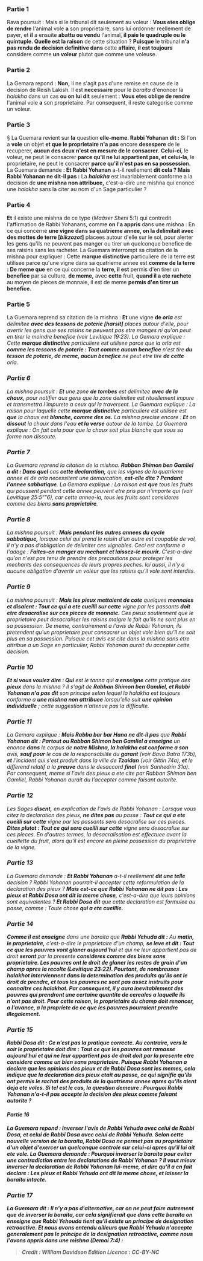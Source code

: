 
### Partie 1
Rava poursuit : Mais si le tribunal dit seulement au voleur : <b>Vous etes oblige de rendre</b> l'animal vole <b>a</b> son proprietaire, sans lui ordonner reellement de payer, et <b>il</b> a ensuite <b>abattu ou vendu</b> l'animal, <b>il paie le quadruple ou le quintuple. Quelle est la raison</b> de cette situation ? <b>Puisque</b> le tribunal <b>n'a pas rendu de decision definitive dans</b> cette <b>affaire, il est toujours</b> considere comme <b>un voleur</b> plutot que comme une voleuse.

### Partie 2
La Gemara repond : <b>Non,</b> il ne s'agit pas d'une remise en cause de la decision de Reish Lakish. Il est <b>necessaire</b> pour le <i>baraita</i> d'enoncer la <i>halakha</i> dans un cas <b>ou on lui dit</b> seulement : <b>Vous etes oblige de rendre</b> l'animal vole <b>a</b> son proprietaire. Par consequent, il reste categorise comme un voleur.

### Partie 3
§ La Guemara revient sur <b>la</b> question <b>elle-meme. Rabbi Yohanan dit :</b> Si l'on a <b>vole</b> un objet <b>et que le proprietaire n'a pas</b> encore <b>desespere</b> de le recuperer, <b>aucun des deux n'est en mesure de le consacrer</b>. <b>Celui-ci</b>, le voleur, ne peut le consacrer <b>parce qu'il ne lui appartient pas, et celui-la</b>, le proprietaire, ne peut le consacrer <b>parce qu'il n'est pas en sa possession.</b> La Guemara demande : <b>Et Rabbi Yohanan</b> a-t-il reellement <b>dit cela ? Mais Rabbi Yohanan ne dit-il pas :</b> La <b><i>halakha</i></b> est invariablement conforme a la decision de <b>une mishna non attribuee,</b> c'est-a-dire une mishna qui enonce une <i>halakha</i> sans la citer au nom d'un Sage particulier ?

### Partie 4
<b>Et</b> il existe une mishna de ce type (<i>Maâser Sheni</i> 5:1) qui contredit l'affirmation de Rabbi Yohanans, comme <b>on l'a appris</b> dans une mishna : En ce qui concerne <b>une vigne dans sa quatrieme annee, on la delimitait avec des mottes de terre [<i>bikzozot</i>]</b> placees autour d'elle sur le sol, pour alerter les gens qu'ils ne peuvent pas manger ou tirer un quelconque benefice de ses raisins sans les racheter. La Guemara interrompt sa citation de la mishna pour expliquer : Cette <b>marque distinctive</b> particuliere de la terre est utilisee parce qu'une vigne dans sa quatrieme annee est <b>comme de la terre : De meme que</b> en ce qui concerne la <b>terre, il est</b> permis d'en tirer un <b>benefice</b> par sa culture, <b>de meme,</b> avec <b>cette</b> fruit, <b>quand il a ete rachete</b> au moyen de pieces de monnaie, il est de meme <b>permis d'en tirer un benefice.</b>

### Partie 5
La Guemara reprend sa citation de la mishna : <b>Et</b> une vigne <b>de <i>orla</b> est delimitee <b>avec des tessons de poterie [<i>harsit</i>]</b> places autour d'elle, pour avertir les gens que ses raisins ne peuvent pas etre manges ni qu'on peut en tirer le moindre benefice (voir Levitique 19:23). La Gemara explique : Cette <b>marque distinctive</b> particuliere est utilisee parce que la <i>orla</i> est <b>comme les tessons de poterie : Tout comme aucun benefice</b> n'est tire <b>du tesson de poterie, de meme, aucun benefice</b> ne peut etre tire <b>de cette</b> <i>orla</i>.

### Partie 6
La mishna poursuit : <b>Et</b> une zone <b>de tombes</b> est delimitee <b>avec de la chaux,</b> pour notifier aux gens que la zone delimitee est rituellement impure et transmettra l'impurete a ceux qui la traversent. La Guemara explique : La raison pour laquelle cette <b>marque distinctive</b> particuliere est utilisee est <b>que</b> la chaux est <b>blanche, comme des os.</b> La mishna precise encore : <b>Et</b> on <b>dissout</b> la chaux dans l'eau <b>et la verse</b> autour de la tombe. La Guemara explique : On fait cela pour que la chaux soit plus blanche que sous sa forme non dissoute.

### Partie 7
La Guemara reprend la citation de la mishna. <b>Rabban Shimon ben Gamliel a dit : Dans quel</b> cas <b>cette declaration,</b> que les vignes de la quatrieme annee et de <i>orla</i> necessitent une demarcation, <b>est-elle dite ? Pendant l'annee sabbatique</b>. La Gemara explique : La raison est <b>que</b> tous les fruits qui poussent pendant cette annee peuvent etre pris par n'importe qui (voir Levitique 25:5""6), car cette annee-la, tous les fruits sont consideres comme des biens <b>sans proprietaire</b>.

### Partie 8
La mishna poursuit : <b>Mais pendant les autres annees du</b> <b>cycle sabbatique,</b> lorsque celui qui prend le raisin d'un autre est coupable de vol, il n'y a pas d'obligation de delimiter ces vignobles. Ceci est conforme a l'adage : <b>Faites-en manger au mechant et laissez-le mourir.</b> C'est-a-dire qu'on n'est pas tenu de prendre des precautions pour proteger les mechants des consequences de leurs propres peches. Ici aussi, il n'y a aucune obligation d'avertir un voleur que les raisins qu'il vole sont interdits.

### Partie 9
La mishna poursuit : <b>Mais les pieux mettaient de cote</b> quelques <b>monnaies et disaient : Tout ce qui a ete cueilli sur cette</b> vigne par les passants <b>doit etre desacralise sur ces pieces de monnaie.</b> Ces pieux soutiennent que le proprietaire peut desacraliser les raisins malgre le fait qu'ils ne sont plus en sa possession. De meme, contrairement a l'avis de Rabbi Yohanan, ils pretendent qu'un proprietaire peut consacrer un objet vole bien qu'il ne soit plus en sa possession. Puisque cet avis est cite dans la mishna sans etre attribue a un Sage en particulier, Rabbi Yohanan aurait du accepter cette decision.

### Partie 10
<b>Et si vous voulez dire : Qui</b> est le <i>tanna</i> qui <b>a enseigne</b> cette pratique des <b>pieux</b> dans la mishna ? Il s'agit de <b>Rabban Shimon ben Gamliel, et Rabbi Yohanan n'a pas dit</b> son principe selon lequel la <i>halakha</i> est toujours conforme a <b>une mishna non attribuee</b> lorsqu'elle suit <b>une opinion individuelle</b> ; cette suggestion n'attenue pas la difficulte.

### Partie 11
La Gemara explique : <b>Mais Rabba bar bar Hana ne dit-il pas</b> que <b>Rabbi Yohanan dit : Partout ou Rabban Shimon ben Gamliel a enseigne</b> un enonce <b>dans</b> le corpus de <b>notre Mishna, la <i>halakha</i> est conforme a son</b> avis, <b>sauf pour</b> le cas de la responsabilite du <b>garant</b> (voir <i>Bava Batra</i> 173b), <b>et</b> l'incident qui s'est produit dans la ville de <b>Tzaidan</b> (voir <i>Gittin</i> 74a), <b>et</b> le differend relatif a la <b>preuve</b> dans le desaccord <b>final</b> (voir <i>Sanhedrin</i> 31a). Par consequent, meme si l'avis des pieux a ete cite par Rabban Shimon ben Gamliel, Rabbi Yohanan aurait du l'accepter comme faisant autorite.

### Partie 12
Les Sages <b>disent,</b> en explication de l'avis de Rabbi Yohanan : Lorsque vous citez la declaration des pieux, <b>ne dites pas</b> au passe : <b>Tout ce qui a ete cueilli sur cette</b> vigne par les passants sera desacralise sur ces pieces. <b>Dites plutot : Tout ce qui sera cueilli sur cette</b> vigne sera desacralise sur ces pieces. En d'autres termes, la desacralisation est effectuee avant la cueillette du fruit, alors qu'il est encore en pleine possession du proprietaire de la vigne.

### Partie 13
La Guemara demande : <b>Et Rabbi Yohanan</b> a-t-il reellement <b>dit une telle</b> decision ? Rabbi Yohanan pourrait-il accepter cette reformulation de la declaration des pieux ? <b>Mais est-ce que Rabbi Yohanan ne dit pas : Les pieux et Rabbi Dosa ont dit la meme chose,</b> c'est-a-dire que leurs opinions sont equivalentes ? <b>Et Rabbi Dosa dit</b> que cette declaration est formulee au passe, comme : Toute chose <b>qui a ete cueillie.</b>

### Partie 14
<b>Comme il est enseigne</b> dans une <i>baraita</i> que <b>Rabbi Yehuda dit :</b> Au <b>matin, le proprietaire,</b> c'est-a-dire le proprietaire d'un champ, <b>se leve et dit : Tout ce que les pauvres vont glaner aujourd'hui</b> et qui ne leur appartient pas de droit <b>seront</b> par la presente <b>consideres comme des biens <b>sans proprietaire</b>. Les pauvres ont le droit de glaner les restes de grain d'un champ apres la recolte (Levitique 23:22). Pourtant, de nombreuses <i>halakhot</i> interviennent dans la determination des produits qu'ils ont le droit de prendre, et tous les pauvres ne sont pas assez instruits pour connaitre ces <i>halakhot</i>. Par consequent, il y aura inevitablement des pauvres qui prendront une certaine quantite de cereales a laquelle ils n'ont pas droit. Pour cette raison, le proprietaire du champ doit renoncer, a l'avance, a la propriete de ce que les pauvres pourraient prendre illegalement.

### Partie 15
<b>Rabbi Dosa dit :</b> Ce n'est pas la pratique correcte. Au contraire, <b>vers le soir</b> le proprietaire doit <b>dire : Tout ce que les pauvres ont ramasse</b> aujourd'hui et qui ne leur appartient pas de droit <b>doit</b> par la presente <b>etre</b> considere comme un bien <b>sans proprietaire</b>. Puisque Rabbi Yohanan a declare que les opinions des pieux et de Rabbi Dosa sont les memes, cela indique que la declaration des pieux etait au passe, ce qui signifie qu'ils ont permis le rachat des produits de la quatrieme annee apres qu'ils aient deja ete voles. Si tel est le cas, la question demeure : Pourquoi Rabbi Yohanan n'a-t-il pas accepte la decision des pieux comme faisant autorite ?

#### Partie 16
La Guemara repond : <b>Inverser</b> l'avis <b>de Rabbi Yehuda avec</b> celui de <b>Rabbi Dosa, et</b> celui <b>de Rabbi Dosa avec</b> celui de <b>Rabbi Yehuda.</b> Selon cette nouvelle version de la <i>baraita</i>, Rabbi Dosa ne permet pas au proprietaire d'un objet d'exercer un quelconque controle sur celui-ci apres qu'il lui ait ete vole. La Guemara demande : <b>Pourquoi inverser la <i>baraita</i></b> pour eviter une contradiction entre les declarations de Rabbi Yohanan ? Il vaut mieux <b>inverser</b> la declaration de <b>Rabbi Yohanan</b> lui-meme, <b>et dire</b> qu'il a en fait declare : <b>Les pieux et Rabbi Yehuda ont dit la meme chose,</b> et laisser la <i>baraita</i> intacte.

### Partie 17
La Guemara <b>dit : Il n'y a pas d'alternative, car</b> on ne <b>peut</b> faire autrement que de <b>inverser la <i>baraita</i>, car</b> cela signifierait <b>que dans cette <i>baraita</i> on enseigne que Rabbi Yehouda tient</b> qu'il existe un principe de <b>designation retroactive. Et nous avons entendu</b> ailleurs <b>que Rabbi Yehuda n'accepte generalement pas</b> le principe de la <b>designation retroactive, comme nous l'avons appris</b> dans une mishna (<i>Demai</i> 7:4) :

>Credit : William Davidson Edition
>Licence : CC-BY-NC